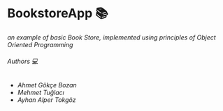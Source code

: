 # BookstoreApp :books: 
_an example of basic Book Store, implemented using principles of Object Oriented Programming_

###### Authors  :computer:
- _Ahmet Gökçe Bozan_
- _Mehmet Tuğlacı_
- _Ayhan Alper Tokgöz_
